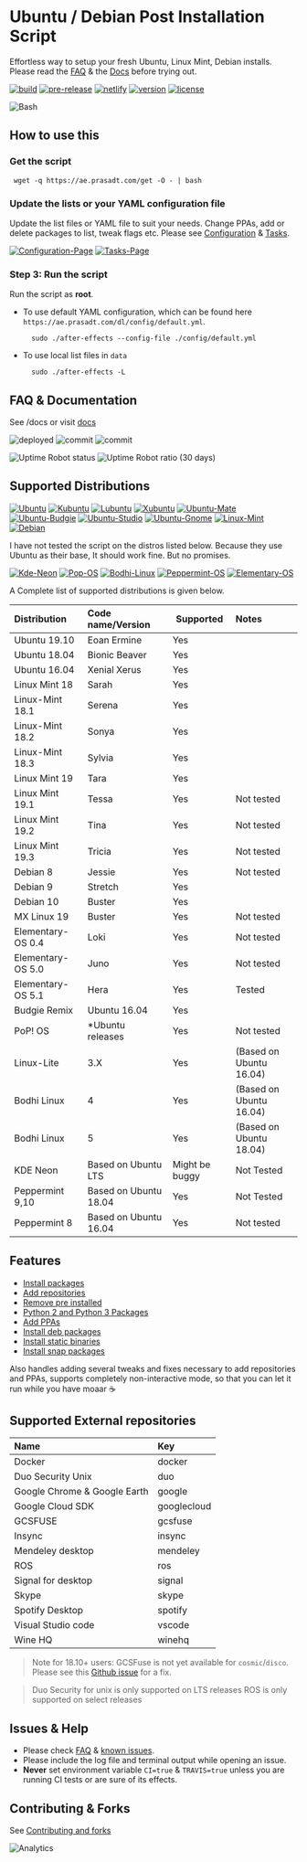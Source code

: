 # Ubuntu / Debian Post Installation Script

Effortless way to setup your fresh Ubuntu, Linux Mint, Debian installs. Please read the [FAQ][FAQ] & the [Docs][DOCS]
before trying out.

[![build][build-badge]][build-link]
[![pre-release][pre-release-badge]][pre-release-link]
[![netlify][netlify-badge]][netlify]
[![version][version]][changelogs]
[![license][gpl-badge]][license]

![Bash](https://static.prasadt.com/logo64/bash.png)


## How to use this


### Get the script

```console
 wget -q https://ae.prasadt.com/get -O - | bash
```

### Update the lists or your YAML configuration file

Update the list files or YAML file to suit your needs. Change PPAs, add or delete packages to list, tweak flags etc.
Please see [Configuration](https://ae.prasadt.com/configuration/) & [Tasks](https://ae.prasadt.com/tasks/).

[![Configuration-Page](https://img.shields.io/badge/Info-Configuration-blue.svg)](https://ae.prasadt.com/configuration/)
[![Tasks-Page](https://img.shields.io/badge/Info-Tasks-green.svg)](https://ae.prasadt.com/tasks/)

### Step 3: Run the script

Run the script as **root**.

- To use default YAML configuration, which can be found here `https://ae.prasadt.com/dl/config/default.yml`.

  ```console
    sudo ./after-effects --config-file ./config/default.yml
  ```

- To use local list files in `data`

  ```console
    sudo ./after-effects -L
  ```

## FAQ & Documentation

See /docs or visit [docs][docs]

![deployed][deployed]
![commit][commit]
![commit][commit-deployed-ts]

![Uptime Robot status](https://img.shields.io/uptimerobot/status/m780628218-79e4106657d18a5abccd3565.svg?style=flat)
![Uptime Robot ratio (30 days)](https://img.shields.io/uptimerobot/ratio/30/m780628218-79e4106657d18a5abccd3565.svg?style=flat)

## Supported Distributions

[![Ubuntu](https://static.prasadt.com/logo64/ubuntu.png)](https://www.ubuntu.com/desktop)
[![Kubuntu](https://static.prasadt.com/logo64/kubuntu.png)](https://kubuntu.org/)
[![Lubuntu](https://static.prasadt.com/logo64/lubuntu.png)](https://lubuntu.net/)
[![Xubuntu](https://static.prasadt.com/logo64/xubuntu.png)](https://xubuntu.net/)
[![Ubuntu-Mate](https://static.prasadt.com/logo64/ubuntu-mate.png)](https://ubuntu-mate.org/)
[![Ubuntu-Budgie](https://static.prasadt.com/logo64/ubuntu-budgie.png)](https://ubuntubudgie.org/)
[![Ubuntu-Studio](https://static.prasadt.com/logo64/ubuntu-studio.png)](https://ubuntustudio.org/)
[![Ubuntu-Gnome](https://static.prasadt.com/logo64/ubuntu-gnome.png)](https://ubuntugnome.org/)
[![Linux-Mint](https://static.prasadt.com/logo64/linux-mint.png)](https://www.linuxmint.com/)
[![Debian](https://static.prasadt.com/logo64/debian.png)](https://www.debian.org/)

I have not tested the script on the distros listed below. Because they use Ubuntu as their base,
It should work fine. But no promises.

[![Kde-Neon](https://static.prasadt.com/logo64/kde-neon.png)](https://neon.kde.org/)
[![Pop-OS](https://static.prasadt.com/logo64/pop-os.png)](https://system76.com/pop)
[![Bodhi-Linux](https://static.prasadt.com/logo64/bodhi-linux.png)](https://www.bodhilinux.com/)
[![Peppermint-OS](https://static.prasadt.com/logo64/peppermint-os.png)](https://peppermintos.com/)
[![Elementary-OS](https://static.prasadt.com/logo64/elementary-os.png)](https://elementary.io/)

A Complete  list of supported distributions is given below.

| Distribution      | Code name/Version     | Supported      | Notes                         |
| :---------------- | :-------------------- | -------------- | :---------------------------- |
| Ubuntu 19.10      | Eoan Ermine           | Yes            |
| Ubuntu 18.04      | Bionic Beaver         | Yes            |
| Ubuntu 16.04      | Xenial Xerus          | Yes            |
| Linux Mint 18     | Sarah                 | Yes            |
| Linux-Mint 18.1   | Serena                | Yes            |
| Linux-Mint 18.2   | Sonya                 | Yes            |
| Linux-Mint 18.3   | Sylvia                | Yes            |
| Linux Mint 19     | Tara                  | Yes            |
| Linux Mint 19.1   | Tessa                 | Yes            | Not tested
| Linux Mint 19.2   | Tina                  | Yes            | Not tested
| Linux Mint 19.3   | Tricia                | Yes            | Not tested
| Debian 8          | Jessie                | Yes            | Not tested
| Debian 9          | Stretch               | Yes            |
| Debian 10         | Buster                | Yes            |
| MX Linux 19       | Buster                | Yes            | Not tested
| Elementary-OS 0.4 | Loki                  | Yes            | Not tested                    |
| Elementary-OS 5.0 | Juno                  | Yes            | Not tested                    |
| Elementary-OS 5.1 | Hera                  | Yes            | Tested                        |
| Budgie Remix      | Ubuntu 16.04          | Yes            |
| PoP! OS           | *Ubuntu releases      | Yes            | Not tested                    |
| Linux-Lite        | 3.X                   | Yes            | (Based on Ubuntu 16.04)       |
| Bodhi Linux       | 4                     | Yes            | (Based on Ubuntu 16.04)       |
| Bodhi Linux       | 5                     | Yes            | (Based on Ubuntu 18.04)       |
| KDE Neon          | Based on Ubuntu LTS   | Might be buggy | Not Tested                    |
| Peppermint 9,10   | Based on Ubuntu 18.04 | Yes            | Not Tested                    |
| Peppermint 8      | Based on Ubuntu 16.04 | Yes            | Not tested                    |

## Features

- [Install packages](https://ae.prasadt.com/tasks/#install-apt-packages)
- [Add repositories](https://ae.prasadt.com/tasks/#add-repositories)
- [Remove pre installed](https://ae.prasadt.com/tasks/#purge-unwanted-packages)
- [Python 2 and Python 3 Packages](https://ae.prasadt.com/tasks/#install-python-packages-via-pip)
- [Add PPAs](https://ae.prasadt.com/tasks/#add-personal-package-archives-ppa)
- [Install deb packages](https://ae.prasadt.com/tasks/#install-debian-package-archives-deb-files)
- [Install static binaries](https://ae.prasadt.com/tasks/#install-static-binaries)
- [Install snap packages](https://ae.prasadt.com/tasks/#installing-snap-packages)

Also handles adding several tweaks and fixes necessary to add repositories and PPAs, supports completely non-interactive mode, so that you can let it run while you have moaar ☕


## Supported External repositories

| Name                 | Key |
|:---------------------|:--- |
|Docker | docker
|Duo Security Unix | duo
|Google Chrome & Google Earth | google
|Google Cloud SDK | googlecloud
|GCSFUSE | gcsfuse
|Insync | insync
|Mendeley desktop | mendeley
|ROS | ros
|Signal for desktop | signal
|Skype | skype
|Spotify Desktop | spotify
|Visual Studio code | vscode
| Wine HQ | winehq

> Note for 18.10+ users: GCSFuse is not yet available for `cosmic`/`disco`. Please see this
[Github issue](https://github.com/GoogleCloudPlatform/gcsfuse/issues/319) for a fix.

> Duo Security for unix is only supported on LTS releases
> ROS is only supported on select releases

## Issues & Help

- Please check [FAQ][FAQ] & [known issues][known-issues].
- Please include the log file and terminal output while opening an issue.
- **Never** set environment variable `CI=true` & `TRAVIS=true` unless you are running CI tests or are sure of its effects.

## Contributing & Forks

See [Contributing and forks](/CONTRIBUTING.md)

![Analytics](https://ga-beacon.prasadt.com/UA-101760811-3/github/ubuntu-post-install?flat)

[FAQ]: https://ae.prasadt.com/faq/dependencies/
[docs]: https://ae.prasadt.com/getting-started/
[known-issues]: https://ae.prasadt.com/faq/errors/
[changelogs]: https://ae.prasadt.com/changelogs/

[build-badge]: https://github.com/tprasadtp/ubuntu-post-install/workflows/build/badge.svg
[build-link]: https://github.com/tprasadtp/ubuntu-post-install/actions?query=workflow%3Abuild
[pre-release-badge]: https://github.com/tprasadtp/ubuntu-post-install/workflows/build/badge.svg
[pre-release-link]: https://github.com/tprasadtp/ubuntu-post-install/actions?query=workflow%3Apre-release
[netlify-badge]: https://img.shields.io/netlify/110327c5-b5f2-42e3-b5ef-5d5661c94187
[netlify]: https://app.netlify.com/sites/ubuntu-post-install/deploys


[version]: https://img.shields.io/badge/dynamic/json.svg?label=version&style=flat&url=https://ae.prasadt.com/config/version.json&query=version.name
[new]: https://img.shields.io/badge/dynamic/json.svg?label=news&style=flat&url=https://ae.prasadt.com/config/version.json&query=version.changelog


[commit]: https://img.shields.io/badge/dynamic/json.svg?label=sha&style=flat&url=https://ae.prasadt.com/commit.json&query=commit.id
[commit-deployed-ts]: https://img.shields.io/badge/dynamic/json.svg?label=on&style=flat&url=https://ae.prasadt.com/commit.json&query=ts
[deployed]: https://img.shields.io/badge/dynamic/json.svg?label=deployed&color=success&style=flat&prefix=%23&url=https://ae.prasadt.com/commit.json&query=build.number

[gpl-badge]: https://img.shields.io/badge/license-GPLv3-green
[license]: https://github.com/tprasadtp/ubuntu-post-install/blob/master/LICENSE
